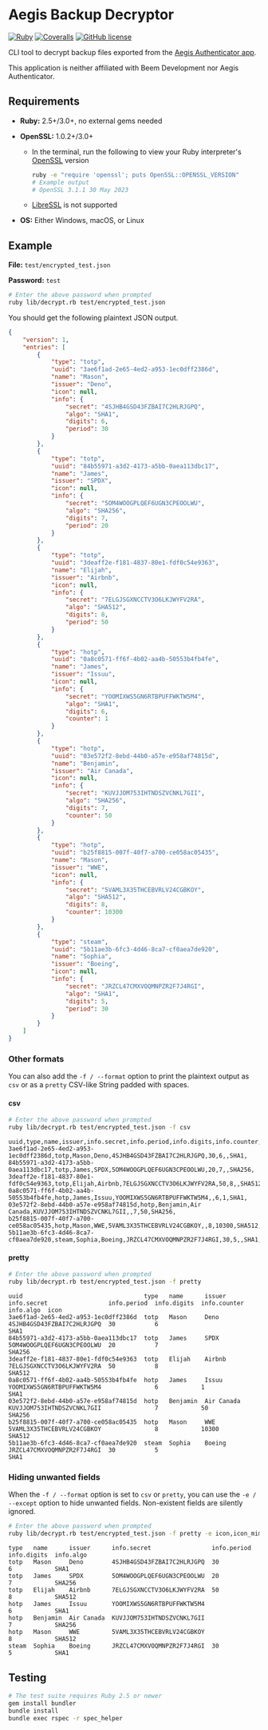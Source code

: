 # Aegis Backup Decryptor

[![Ruby](https://img.shields.io/badge/Ruby-CC342D?style=for-the-badge&logo=ruby&logoColor=white)](https://ruby-lang.org)
[![Coveralls](https://img.shields.io/coverallsCoverage/github/elliotwutingfeng/aegis-backup-decryptor?logo=coveralls&style=for-the-badge)](https://coveralls.io/github/elliotwutingfeng/aegis-backup-decryptor?branch=main)
[![GitHub license](https://img.shields.io/badge/LICENSE-GPLv3-GREEN?style=for-the-badge)](LICENSE)

CLI tool to decrypt backup files exported from the [Aegis Authenticator app](https://getaegis.app).

This application is neither affiliated with Beem Development nor Aegis Authenticator.

## Requirements

- **Ruby:** 2.5+/3.0+, no external gems needed
- **OpenSSL:** 1.0.2+/3.0+
  - In the terminal, run the following to view your Ruby interpreter's [OpenSSL](https://openssl.org) version

    ```bash
    ruby -e "require 'openssl'; puts OpenSSL::OPENSSL_VERSION"
    # Example output
    # OpenSSL 3.1.1 30 May 2023
    ```

  - [LibreSSL](https://libressl.org) is not supported

- **OS:** Either Windows, macOS, or Linux

## Example

**File:** `test/encrypted_test.json`

**Password:** `test`

```bash
# Enter the above password when prompted
ruby lib/decrypt.rb test/encrypted_test.json
```

You should get the following plaintext JSON output.

```json
{
    "version": 1,
    "entries": [
        {
            "type": "totp",
            "uuid": "3ae6f1ad-2e65-4ed2-a953-1ec0dff2386d",
            "name": "Mason",
            "issuer": "Deno",
            "icon": null,
            "info": {
                "secret": "4SJHB4GSD43FZBAI7C2HLRJGPQ",
                "algo": "SHA1",
                "digits": 6,
                "period": 30
            }
        },
        {
            "type": "totp",
            "uuid": "84b55971-a3d2-4173-a5bb-0aea113dbc17",
            "name": "James",
            "issuer": "SPDX",
            "icon": null,
            "info": {
                "secret": "5OM4WOOGPLQEF6UGN3CPEOOLWU",
                "algo": "SHA256",
                "digits": 7,
                "period": 20
            }
        },
        {
            "type": "totp",
            "uuid": "3deaff2e-f181-4837-80e1-fdf0c54e9363",
            "name": "Elijah",
            "issuer": "Airbnb",
            "icon": null,
            "info": {
                "secret": "7ELGJSGXNCCTV3O6LKJWYFV2RA",
                "algo": "SHA512",
                "digits": 8,
                "period": 50
            }
        },
        {
            "type": "hotp",
            "uuid": "0a8c0571-ff6f-4b02-aa4b-50553b4fb4fe",
            "name": "James",
            "issuer": "Issuu",
            "icon": null,
            "info": {
                "secret": "YOOMIXWS5GN6RTBPUFFWKTW5M4",
                "algo": "SHA1",
                "digits": 6,
                "counter": 1
            }
        },
        {
            "type": "hotp",
            "uuid": "03e572f2-8ebd-44b0-a57e-e958af74815d",
            "name": "Benjamin",
            "issuer": "Air Canada",
            "icon": null,
            "info": {
                "secret": "KUVJJOM753IHTNDSZVCNKL7GII",
                "algo": "SHA256",
                "digits": 7,
                "counter": 50
            }
        },
        {
            "type": "hotp",
            "uuid": "b25f8815-007f-40f7-a700-ce058ac05435",
            "name": "Mason",
            "issuer": "WWE",
            "icon": null,
            "info": {
                "secret": "5VAML3X35THCEBVRLV24CGBKOY",
                "algo": "SHA512",
                "digits": 8,
                "counter": 10300
            }
        },
        {
            "type": "steam",
            "uuid": "5b11ae3b-6fc3-4d46-8ca7-cf0aea7de920",
            "name": "Sophia",
            "issuer": "Boeing",
            "icon": null,
            "info": {
                "secret": "JRZCL47CMXVOQMNPZR2F7J4RGI",
                "algo": "SHA1",
                "digits": 5,
                "period": 30
            }
        }
    ]
}
```

### Other formats

You can also add the `-f / --format` option to print the plaintext output as `csv` or as a `pretty` CSV-like String padded with spaces.

#### csv

```bash
# Enter the above password when prompted
ruby lib/decrypt.rb test/encrypted_test.json -f csv
```

```csv
uuid,type,name,issuer,info.secret,info.period,info.digits,info.counter,info.algo,icon
3ae6f1ad-2e65-4ed2-a953-1ec0dff2386d,totp,Mason,Deno,4SJHB4GSD43FZBAI7C2HLRJGPQ,30,6,,SHA1,
84b55971-a3d2-4173-a5bb-0aea113dbc17,totp,James,SPDX,5OM4WOOGPLQEF6UGN3CPEOOLWU,20,7,,SHA256,
3deaff2e-f181-4837-80e1-fdf0c54e9363,totp,Elijah,Airbnb,7ELGJSGXNCCTV3O6LKJWYFV2RA,50,8,,SHA512,
0a8c0571-ff6f-4b02-aa4b-50553b4fb4fe,hotp,James,Issuu,YOOMIXWS5GN6RTBPUFFWKTW5M4,,6,1,SHA1,
03e572f2-8ebd-44b0-a57e-e958af74815d,hotp,Benjamin,Air Canada,KUVJJOM753IHTNDSZVCNKL7GII,,7,50,SHA256,
b25f8815-007f-40f7-a700-ce058ac05435,hotp,Mason,WWE,5VAML3X35THCEBVRLV24CGBKOY,,8,10300,SHA512,
5b11ae3b-6fc3-4d46-8ca7-cf0aea7de920,steam,Sophia,Boeing,JRZCL47CMXVOQMNPZR2F7J4RGI,30,5,,SHA1,
```

#### pretty

```bash
# Enter the above password when prompted
ruby lib/decrypt.rb test/encrypted_test.json -f pretty
```

```csv
uuid                                  type   name      issuer      info.secret                 info.period  info.digits  info.counter  info.algo  icon
3ae6f1ad-2e65-4ed2-a953-1ec0dff2386d  totp   Mason     Deno        4SJHB4GSD43FZBAI7C2HLRJGPQ  30           6                          SHA1
84b55971-a3d2-4173-a5bb-0aea113dbc17  totp   James     SPDX        5OM4WOOGPLQEF6UGN3CPEOOLWU  20           7                          SHA256
3deaff2e-f181-4837-80e1-fdf0c54e9363  totp   Elijah    Airbnb      7ELGJSGXNCCTV3O6LKJWYFV2RA  50           8                          SHA512
0a8c0571-ff6f-4b02-aa4b-50553b4fb4fe  hotp   James     Issuu       YOOMIXWS5GN6RTBPUFFWKTW5M4               6            1             SHA1
03e572f2-8ebd-44b0-a57e-e958af74815d  hotp   Benjamin  Air Canada  KUVJJOM753IHTNDSZVCNKL7GII               7            50            SHA256
b25f8815-007f-40f7-a700-ce058ac05435  hotp   Mason     WWE         5VAML3X35THCEBVRLV24CGBKOY               8            10300         SHA512
5b11ae3b-6fc3-4d46-8ca7-cf0aea7de920  steam  Sophia    Boeing      JRZCL47CMXVOQMNPZR2F7J4RGI  30           5                          SHA1
```

### Hiding unwanted fields

When the `-f / --format` option is set to `csv` or `pretty`, you can use the `-e / --except` option to hide unwanted fields. Non-existent fields are silently ignored.

```bash
# Enter the above password when prompted
ruby lib/decrypt.rb test/encrypted_test.json -f pretty -e icon,icon_mime,favorite,note,info.counter,uuid
```

```csv
type   name      issuer      info.secret                 info.period  info.digits  info.algo
totp   Mason     Deno        4SJHB4GSD43FZBAI7C2HLRJGPQ  30           6            SHA1
totp   James     SPDX        5OM4WOOGPLQEF6UGN3CPEOOLWU  20           7            SHA256
totp   Elijah    Airbnb      7ELGJSGXNCCTV3O6LKJWYFV2RA  50           8            SHA512
hotp   James     Issuu       YOOMIXWS5GN6RTBPUFFWKTW5M4               6            SHA1
hotp   Benjamin  Air Canada  KUVJJOM753IHTNDSZVCNKL7GII               7            SHA256
hotp   Mason     WWE         5VAML3X35THCEBVRLV24CGBKOY               8            SHA512
steam  Sophia    Boeing      JRZCL47CMXVOQMNPZR2F7J4RGI  30           5            SHA1
```

## Testing

```bash
# The test suite requires Ruby 2.5 or newer
gem install bundler
bundle install
bundle exec rspec -r spec_helper
```
